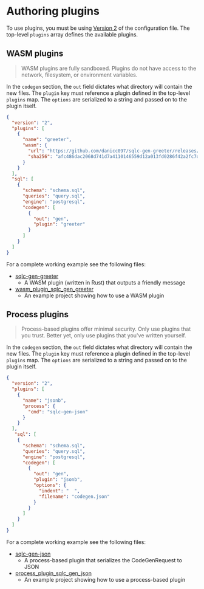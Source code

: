 # Authoring plugins

To use plugins, you must be using [Version 2](../reference/config.html) of
the configuration file. The top-level `plugins` array defines the available
plugins.

## WASM plugins

> WASM plugins are fully sandboxed. Plugins do not have access to the network,
> filesystem, or environment variables.

In the `codegen` section, the `out` field dictates what directory will contain
the new files. The `plugin` key must reference a plugin defined in the
top-level `plugins` map. The `options` are serialized to a string and passed on
to the plugin itself.


```json
{
  "version": "2",
  "plugins": [
    {
      "name": "greeter",
      "wasm": {
        "url": "https://github.com/danicc097/sqlc-gen-greeter/releases/download/v0.1.0/sqlc-gen-greeter.wasm",
        "sha256": "afc486dac2068d741d7a4110146559d12a013fd0286f42a2fc7dcd802424ad07"
      }
    }
  ],
  "sql": [
    {
      "schema": "schema.sql",
      "queries": "query.sql",
      "engine": "postgresql",
      "codegen": [
        {
          "out": "gen",
          "plugin": "greeter"
        }
      ]
    }
  ]
}
```

For a complete working example see the following files:
- [sqlc-gen-greeter](https://github.com/danicc097/sqlc-gen-greeter)
  - A WASM plugin (written in Rust) that outputs a friendly message
- [wasm_plugin_sqlc_gen_greeter](https://github.com/danicc097/sqlc/tree/main/internal/endtoend/testdata/wasm_plugin_sqlc_gen_greeter)
  - An example project showing how to use a WASM plugin

## Process plugins

> Process-based plugins offer minimal security. Only use plugins that you
> trust. Better yet, only use plugins that you've written yourself.

In the `codegen` section, the `out` field dictates what directory will contain
the new files. The `plugin` key must reference a plugin defined in the
top-level `plugins` map. The `options` are serialized to a string and passed on
to the plugin itself.

```json
{
  "version": "2",
  "plugins": [
    {
      "name": "jsonb",
      "process": {
        "cmd": "sqlc-gen-json"
      }
    }
  ],
   "sql": [
    {
      "schema": "schema.sql",
      "queries": "query.sql",
      "engine": "postgresql",
      "codegen": [
        {
          "out": "gen",
          "plugin": "jsonb",
          "options": {
            "indent": "  ",
            "filename": "codegen.json"
          }
        }
      ]
    }
  ]
}
```

For a complete working example see the following files:
- [sqlc-gen-json](https://github.com/danicc097/sqlc/tree/main/cmd/sqlc-gen-json)
  - A process-based plugin that serializes the CodeGenRequest to JSON
- [process_plugin_sqlc_gen_json](https://github.com/danicc097/sqlc/tree/main/internal/endtoend/testdata/process_plugin_sqlc_gen_json)
  - An example project showing how to use a process-based plugin
